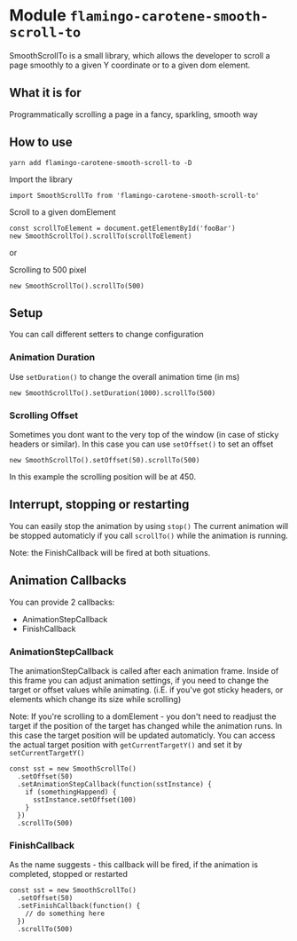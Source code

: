 # Module `flamingo-carotene-smooth-scroll-to`
SmoothScrollTo is a small library, which allows the developer to scroll a page smoothly to a given Y coordinate or to a
given dom element.

## What it is for
Programmatically scrolling a page in a fancy, sparkling, smooth way

## How to use
```
yarn add flamingo-carotene-smooth-scroll-to -D
```

Import the library
```
import SmoothScrollTo from 'flamingo-carotene-smooth-scroll-to'
```

Scroll to a given domElement 
```
const scrollToElement = document.getElementById('fooBar')
new SmoothScrollTo().scrollTo(scrollToElement)
```

or

Scrolling to 500 pixel
```
new SmoothScrollTo().scrollTo(500)
```

## Setup
You can call different setters to change configuration

### Animation Duration
Use `setDuration()` to change the overall animation time (in ms) 
```
new SmoothScrollTo().setDuration(1000).scrollTo(500)
```

### Scrolling Offset
Sometimes you dont want to the very top of the window (in case of sticky headers or similar).
In this case you can use `setOffset()` to set an offset

```
new SmoothScrollTo().setOffset(50).scrollTo(500)
```
In this example the scrolling position will be at 450.

## Interrupt, stopping or restarting
You can easily stop the animation by using `stop()`
The current animation will be stopped automaticly if you call `scrollTo()` while the animation is running.

Note: the FinishCallback will be fired at both situations.

## Animation Callbacks
You can provide 2 callbacks:

- AnimationStepCallback
- FinishCallback

### AnimationStepCallback
The animationStepCallback is called after each animation frame. Inside of this frame you can adjust animation settings,
if you need to change the target or offset values while animating. (i.E. if you've got sticky headers, or elements which
change its size while scrolling)

Note: If you're scrolling to a domElement - you don't need to readjust the target if the position of the target has
changed while the animation runs. In this case the target position will be updated automaticly.
You can access the actual target position with `getCurrentTargetY()` and set it by `setCurrentTargetY()`
```
const sst = new SmoothScrollTo()
  .setOffset(50)
  .setAnimationStepCallback(function(sstInstance) {
    if (somethingHappend) {
      sstInstance.setOffset(100)
    }
  })
  .scrollTo(500)
```

### FinishCallback
As the name suggests - this callback will be fired, if the animation is completed, stopped or restarted
```
const sst = new SmoothScrollTo()
  .setOffset(50)
  .setFinishCallback(function() {
    // do something here
  })
  .scrollTo(500)
```
